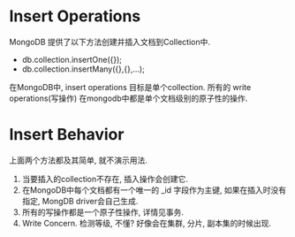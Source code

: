 # Insert Operations
MongoDB 提供了以下方法创建并插入文档到Collection中.
* db.collection.insertOne({});
* db.collection.insertMany({},{},...);

在MongoDB中, insert operations 目标是单个collection.
所有的 write operations(写操作) 在mongodb中都是单个文档级别的原子性的操作.

# Insert Behavior
上面两个方法都及其简单, 就不演示用法.
1. 当要插入的collection不存在, 插入操作会创建它.
2. 在MongoDB中每个文档都有一个唯一的 \_id 字段作为主键, 如果在插入时没有指定, MongDB driver会自己生成.
3. 所有的写操作都是一个原子性操作, 详情见事务.
4. Write Concern. 检测等级, 不懂? 好像会在集群, 分片, 副本集的时候出现.
